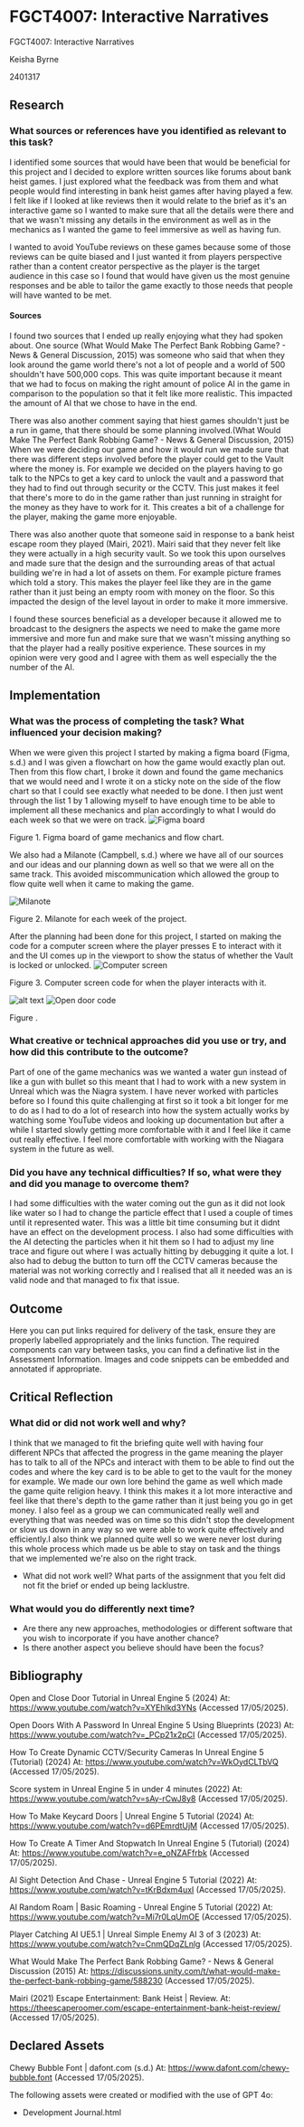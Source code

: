 # FGCT4007: Interactive Narratives

FGCT4007: Interactive Narratives

Keisha Byrne

2401317

## Research

### What sources or references have you identified as relevant to this task?

I identified some sources that would have been that would be beneficial for this project and I decided to explore written sources like forums about bank heist games. I just explored what the feedback was from them and what people would find interesting in bank heist games after having played a few. I felt like if I looked at like reviews then it would relate to the brief as it's an interactive game so I wanted to make sure that all the details were there and that we wasn't missing any details in the environment as well as in the mechanics as I wanted the game to feel immersive as well as having fun.

 I wanted to avoid YouTube reviews on these games because some of those reviews can be quite biased and I just wanted it from players perspective rather than a content creator perspective as the player is the target audience in this case so I found that would have given us the most genuine responses and be able to tailor the game exactly to those needs that people will have wanted to be met.


#### Sources

I found two sources that I ended up really enjoying what they had spoken about. One source (What Would Make The Perfect Bank Robbing Game? - News & General Discussion, 2015) was someone who said that when they look around the game world there's not a lot of people and a world of  500 shouldn't have 500,000 cops. This was quite important because it meant that we had to focus on making the right amount of police AI in the game in comparison to the population so that it felt like more realistic. This impacted the amount of AI that we chose to have in the end.

 There was also another comment saying that hiest games shouldn't just be a run in game, that there should be some planning involved.(What Would Make The Perfect Bank Robbing Game? - News & General Discussion, 2015) When we were deciding our game and how it would run we made sure that there was different steps involved before the player could get to the Vault where the money is. For example we decided on the players having to go talk to the NPCs to get a key card to unlock the vault and a password that they had to find out through security or the CCTV. This just makes it feel  that there's more to do in the game rather than just running in  straight for the money as they have to work for it. This creates a bit of a challenge for the player, making the game more enjoyable. 
 
  There was also another quote that someone said in response to a bank heist escape room they played (Mairi, 2021). Mairi said that they never felt like they were actually in a high security vault. So we took this upon ourselves and made sure that the design and the surrounding areas of that actual building we're in had a lot of assets on them. For example picture frames which told a story. This makes the player feel like they are in the game rather than it just being an empty room with money on the floor. So this impacted the design of the level layout in order to make it more immersive.

I found these sources beneficial as a developer because it allowed me to broadcast to the designers the aspects we need to make the game more immersive and more fun and make sure that we wasn't missing anything so that the player had a really positive experience. These sources in my opinion were very good and I agree with them as well especially the the number of the AI. 



## Implementation

### What was the process of completing the task? What influenced your decision making?



When we were given this project I started by making a figma board (Figma, s.d.) and I was given a flowchart on how the game would exactly plan out. Then from this flow chart, I broke it down and found the game mechanics that we would need and I wrote it on a sticky note on the side of the flow chart so that I could see exactly what needed to be done. I then just went through the list 1 by 1 allowing myself to have enough time to be able to implement all these mechanics and plan accordingly to what I would do each week so that we were on track.
<img src="https://raw.githubusercontent.com/kdogz9/FGCT4007Framework/refs/heads/main/image-1.png?token=GHSAT0AAAAAADDA7RNG7CVHB2A2VCKOF4FI2BJZVNQ" alt="Figma board">
<p>Figure 1. Figma board of game mechanics and flow chart.<p>

 We also had a Milanote (Campbell, s.d.) where we have all of our sources and our ideas and our planning down as well so that we were all on the same track. This avoided miscommunication which allowed the group to flow quite well when it came to making the game.

 <img src="https://raw.githubusercontent.com/kdogz9/FGCT4007Framework/refs/heads/main/image-3.png?token=GHSAT0AAAAAADDA7RNHEX3T667SYZTJULIY2BJZZBA" alt="Milanote">
<p>Figure 2. Milanote for each week of the project.<p>

After the planning had been done for this project, I started on making the code for a computer screen where the player presses E to interact with it and the UI comes up in the viewport to show the status of whether the Vault is locked or unlocked.
<img src="https://raw.githubusercontent.com/kdogz9/FGCT4007Framework/refs/heads/main/image-4.png?token=GHSAT0AAAAAADDA7RNHWWFDEMK4QEI5JLHQ2BJ2E3A" alt="Computer screen">
<p>Figure 3. Computer screen code for when the player interacts with it.<p>

![alt text](image-5.png)
<img src="https://raw.githubusercontent.com/kdogz9/FGCT4007Framework/refs/heads/main/image.png?token=GHSAT0AAAAAADDA7RNHYUU2MY2JXTTZJNIQ2BJZ2RA" alt="Open door code">
<p>Figure .</p> 

### What creative or technical approaches did you use or try, and how did this contribute to the outcome?

Part of one of the game mechanics was we wanted a water gun instead of like a gun with bullet so this meant that I had to work with a new system in Unreal which was the Niagra system. I have never worked with particles before so I found this quite challenging at first so it took a bit longer for me to do as I had to do a lot of research into how the system actually works by watching some YouTube videos and looking up documentation but after a while I started slowly getting more comfortable with it and I feel like it came out really effective. I feel more comfortable with working with the Niagara system in the future as well.

### Did you have any technical difficulties? If so, what were they and did you manage to overcome them?

I had some difficulties with the water coming out the gun as it did not look like water so I had to change the particle effect that I used a couple of times until it represented water. This was a little bit time consuming but it didnt have an effect on the development process. I also had some difficulties with the AI detecting the particles when it hit them so I had to adjust my line trace and figure out where I was actually hitting by debugging it quite a lot. I also had to debug the button to turn off the CCTV cameras because the material was not working correctly and I realised that all it needed was an is valid node and that managed to fix that issue. 


## Outcome

Here you can put links required for delivery of the task, ensure they are properly labelled appropriately and the links function. The required components can vary between tasks, you can find a definative list in the Assessment Information. Images and code snippets can be embedded and annotated if appropriate.



## Critical Reflection

### What did or did not work well and why?

I think that we managed to fit the briefing quite well with having four different NPCs that affected the progress in the game meaning the player has to talk to all of the NPCs and interact with them to be able to find out the codes and where the key card is to be able to get to the vault for the money for example. We made our own lore behind the game as well which made the game quite religion heavy. I think this makes it a lot more interactive and feel like that there's depth to the game rather than it just being you go in get money. I also feel as a group we can communicated really well and everything that was needed was on time so this didn't stop the development or slow us down in any way so we were able to work quite effectively and efficiently.I also think we planned quite well so we were never lost during this whole process which made us be able to stay on task and the things that we implemented we're also on the right track.

- What did not work well? What parts of the assignment that you felt did not fit the brief or ended up being lacklustre.


### What would you do differently next time?

- Are there any new approaches, methodologies or different software that you wish to incorporate if you have another chance?
- Is there another aspect you believe should have been the focus?

## Bibliography

Open and Close Door Tutorial in Unreal Engine 5 (2024) At: https://www.youtube.com/watch?v=XYEhlkd3YNs (Accessed  17/05/2025).
 
 Open Doors With A Password In Unreal Engine 5 Using Blueprints (2023) At: https://www.youtube.com/watch?v=_PCp21x2pCI (Accessed  17/05/2025).

How To Create Dynamic CCTV/Security Cameras In Unreal Engine 5 (Tutorial) (2024) At: https://www.youtube.com/watch?v=WkOydCLTbVQ (Accessed  17/05/2025).
 
 Score system in Unreal Engine 5 in under 4 minutes (2022) At: https://www.youtube.com/watch?v=sAy-rCwJ8y8 (Accessed  17/05/2025).

How To Make Keycard Doors | Unreal Engine 5 Tutorial (2024) At: https://www.youtube.com/watch?v=d6PEmrdtUjM (Accessed  17/05/2025).

How To Create A Timer And Stopwatch In Unreal Engine 5 (Tutorial) (2024) At: https://www.youtube.com/watch?v=e_oNZAFfrbk (Accessed  17/05/2025).

AI Sight Detection And Chase - Unreal Engine 5 Tutorial (2022) At: https://www.youtube.com/watch?v=tKrBdxm4uxI (Accessed  17/05/2025).

AI Random Roam | Basic Roaming - Unreal Engine 5 Tutorial (2022) At: https://www.youtube.com/watch?v=Mi7r0LqUmOE (Accessed  17/05/2025).

Player Catching AI UE5.1 | Unreal Simple Enemy AI 3 of 3 (2023) At: https://www.youtube.com/watch?v=CnmQDqZLnlg (Accessed  17/05/2025).

What Would Make The Perfect Bank Robbing Game? - News & General Discussion (2015) At: https://discussions.unity.com/t/what-would-make-the-perfect-bank-robbing-game/588230 (Accessed  17/05/2025).

Mairi (2021) Escape Entertainment: Bank Heist | Review. At: https://theescaperoomer.com/escape-entertainment-bank-heist-review/ (Accessed  17/05/2025).



## Declared Assets

Chewy Bubble Font | dafont.com (s.d.) At: https://www.dafont.com/chewy-bubble.font (Accessed  17/05/2025).


The following assets were created or modified with the use of GPT 4o:

- Development Journal.html


